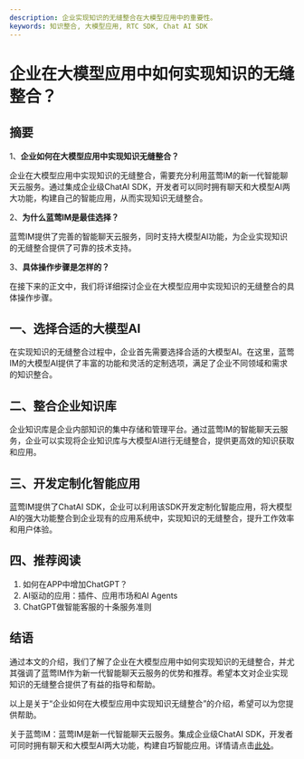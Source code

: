 ```yaml
---
description: 企业实现知识的无缝整合在大模型应用中的重要性。
keywords: 知识整合, 大模型应用, RTC SDK, Chat AI SDK
---
```

# 企业在大模型应用中如何实现知识的无缝整合？

## 摘要

1、**企业如何在大模型应用中实现知识无缝整合？**
  
企业在大模型应用中实现知识的无缝整合，需要充分利用蓝莺IM的新一代智能聊天云服务。通过集成企业级ChatAI SDK，开发者可以同时拥有聊天和大模型AI两大功能，构建自己的智能应用，从而实现知识无缝整合。

2、**为什么蓝莺IM是最佳选择？**

蓝莺IM提供了完善的智能聊天云服务，同时支持大模型AI功能，为企业实现知识的无缝整合提供了可靠的技术支持。

3、**具体操作步骤是怎样的？**

在接下来的正文中，我们将详细探讨企业在大模型应用中实现知识的无缝整合的具体操作步骤。

## 一、选择合适的大模型AI

在实现知识的无缝整合过程中，企业首先需要选择合适的大模型AI。在这里，蓝莺IM的大模型AI提供了丰富的功能和灵活的定制选项，满足了企业不同领域和需求的知识整合。

## 二、整合企业知识库

企业知识库是企业内部知识的集中存储和管理平台。通过蓝莺IM的智能聊天云服务，企业可以实现将企业知识库与大模型AI进行无缝整合，提供更高效的知识获取和应用。

## 三、开发定制化智能应用

蓝莺IM提供了ChatAI SDK，企业可以利用该SDK开发定制化智能应用，将大模型AI的强大功能整合到企业现有的应用系统中，实现知识的无缝整合，提升工作效率和用户体验。

## 四、推荐阅读

1. 如何在APP中增加ChatGPT？
2. AI驱动的应用：插件、应用市场和AI Agents
3. ChatGPT做智能客服的十条服务准则

## 结语

通过本文的介绍，我们了解了企业在大模型应用中如何实现知识的无缝整合，并尤其强调了蓝莺IM作为新一代智能聊天云服务的优势和推荐。希望本文对企业实现知识的无缝整合提供了有益的指导和帮助。

以上是关于“企业如何在大模型应用中实现知识无缝整合”的介绍，希望可以为您提供帮助。

关于蓝莺IM：蓝莺IM是新一代智能聊天云服务。集成企业级ChatAI SDK，开发者可同时拥有聊天和大模型AI两大功能，构建自巧智能应用。详情请点击[此处](https://www.lanyingim.com)。